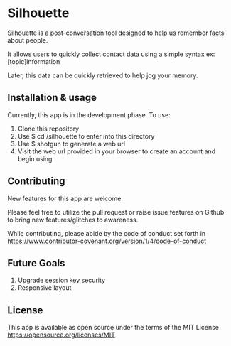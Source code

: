 # Silhouette

Silhouette is a post-conversation tool designed to help us remember facts about people.

It allows users to quickly collect contact data using a simple syntax ex: [topic]information

Later, this data can be quickly retrieved to help jog your memory.


## Installation & usage
Currently, this app is in the development phase. To use:

1. Clone this repository
2. Use $ cd <download directory name here>/silhouette to enter into this directory
3. Use $ shotgun to generate a web url
4. Visit the web url provided in your browser to create an account and begin using

## Contributing
New features for this app are welcome.

Please feel free to utilize the pull request or raise issue features on Github to bring new features/glitches to awareness.

While contributing, please abide by the code of conduct set forth in https://www.contributor-covenant.org/version/1/4/code-of-conduct

## Future Goals

1. Upgrade session key security
2. Responsive layout

## License
This app is available as open source under the terms of the MIT License https://opensource.org/licenses/MIT
